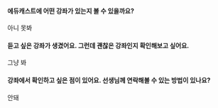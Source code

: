 #### 에듀캐스트에 어떤 강좌가 있는지 볼 수 있을까요?
아니 못봐

#### 듣고 싶은 강좌가 생겼어요. 그런데 괜찮은 강좌인지 확인해보고 싶어요.
그냥 봐

#### 강좌에서 확인하고 싶은 점이 있어요. 선생님께 연락해볼 수 있는 방법이 있나요?
안돼
